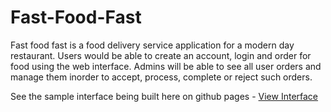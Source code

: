 # Fast-Food-Fast

Fast food fast is a food delivery service application for a modern day restaurant. Users would be able to create an account, login and order for food using the web interface. Admins will be able to see all user orders and manage them inorder to accept, process, complete or reject such orders.

See the sample interface being built here on github pages - <a  href="https://henperi.github.io/Fast-Food-Fast/UI/index.html"> View Interface</a>
